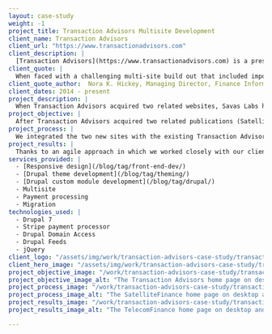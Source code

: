 ```yaml
---
layout: case-study
weight: -1
project_title: Transaction Advisors Multisite Development
client_name: Transaction Advisors
client_url: "https://www.transactionadvisors.com"
client_description: |
  [Transaction Advisors](https://www.transactionadvisors.com) is a prestigious technical journal that publishes select white papers, technical articles, and research studies on the critical issues impacting corporate transaction planning, structuring, and execution.
client_quote: |
  When faced with a challenging multi-site build out that included importing content from a very old platform, creating 3 integrated subscription forms, and launching under a tight timeline, Savas was strategic, knowledgeable, and great to work with. They were the right team for our complex project!
client_quote_author:  Nora K. Hickey, Managing Director, Finance Information Group
client_dates: 2014 - present
project_description: |
  When Transaction Advisors acquired two related websites, Savas Labs helped integrate those sites into their existing Drupal 7 infrastructure, providing responsive theming, subscription access, and a single administrative interface for all three sites.
project_objective: |
  After Transaction Advisors acquired two related publications (SatelliteFinance and TelecomFinance), they needed to easily manage all three websites from a single administrative interface. For branding purposes, they wanted a similar look and feel across the three sites. Lastly, it was critical to offer users online subscription access to each site’s paywall-protected content.
project_process: |
  We integrated the two new sites with the existing Transaction Advisors Drupal 7 installation and database using the Drupal Domain Access module, allowing each site to have its own domain name and theme while providing a single administrative interface. We extended the Transaction Advisors theme to the SatelliteFinance and TelecomFinance sites in a responsive way so that they worked on all devices. For easy subscription management and access to paywall restricted content we integrated [Stripe](https://stripe.com/) via a custom module. The Drupal Feeds module allowed us to import all content from the two legacy sites before going live.
project_results: |
  Thanks to an agile approach in which we worked closely with our client, the new sites launched in time for an important conference, the administrative burden from running three separate websites was reduced, and both the customers and the business felt the benefit of easy to manage subscriptions.
services_provided: |
  - [Responsive design](/blog/tag/front-end-dev/)
  - [Drupal theme development](/blog/tag/theming/)
  - [Drupal custom module development](/blog/tag/drupal/)
  - Multisite
  - Payment processing
  - Migration
technologies_used: |
  - Drupal 7
  - Stripe payment processor
  - Drupal Domain Access
  - Drupal Feeds
  - jQuery
client_logo: "/assets/img/work/transaction-advisors-case-study/transaction_advisors_logo.jpg"
client_hero_image: "/assets/img/work/transaction-advisors-case-study/transaction_advisors_hero.jpg"
project_objective_image: "/work/transaction-advisors-case-study/transaction_advisors_objective.jpg"
project_objective_image_alt: "The Transaction Advisors home page on desktop and mobile."
project_process_image: "/work/transaction-advisors-case-study/transaction_advisors_process.jpg"
project_process_image_alt: "The SatelliteFinance home page on desktop and mobile."
project_results_image: "/work/transaction-advisors-case-study/transaction_advisors_results.jpg"
project_results_image_alt: "The TelecomFinance home page on desktop and mobile."

---
```

